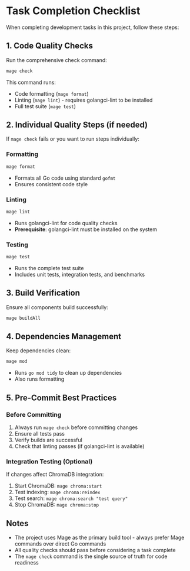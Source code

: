# Task Completion Checklist

When completing development tasks in this project, follow these steps:

## 1. Code Quality Checks
Run the comprehensive check command:
```bash
mage check
```

This command runs:
- Code formatting (`mage format`)
- Linting (`mage lint`) - requires golangci-lint to be installed
- Full test suite (`mage test`)

## 2. Individual Quality Steps (if needed)
If `mage check` fails or you want to run steps individually:

### Formatting
```bash
mage format
```
- Formats all Go code using standard `gofmt`
- Ensures consistent code style

### Linting
```bash
mage lint
```
- Runs golangci-lint for code quality checks
- **Prerequisite**: golangci-lint must be installed on the system

### Testing
```bash
mage test
```
- Runs the complete test suite
- Includes unit tests, integration tests, and benchmarks

## 3. Build Verification
Ensure all components build successfully:
```bash
mage buildAll
```

## 4. Dependencies Management
Keep dependencies clean:
```bash
mage mod
```
- Runs `go mod tidy` to clean up dependencies
- Also runs formatting

## 5. Pre-Commit Best Practices

### Before Committing
1. Always run `mage check` before committing changes
2. Ensure all tests pass
3. Verify builds are successful
4. Check that linting passes (if golangci-lint is available)

### Integration Testing (Optional)
If changes affect ChromaDB integration:
1. Start ChromaDB: `mage chroma:start`
2. Test indexing: `mage chroma:reindex`
3. Test search: `mage chroma:search "test query"`
4. Stop ChromaDB: `mage chroma:stop`

## Notes
- The project uses Mage as the primary build tool - always prefer Mage commands over direct Go commands
- All quality checks should pass before considering a task complete
- The `mage check` command is the single source of truth for code readiness